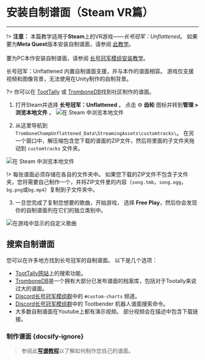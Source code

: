# 安装自制谱面（Steam VR篇）

---

!> **注意：** 本篇教学适用于**Steam**上的VR游戏——_长号冠军：Unflattened_。 如果要为**Meta Quest**版本安装自制谱面，请参阅 [此教学](installing-songs-steamvr)。<br><br>要为PC本作安装自制谱面，请参阅 [长号冠军模组安装教学](installing-r2modman)。

长号冠军：Unflattened 内置自制谱面支援，并与本作的谱面相容。 游戏仅支援视频和图像背景，无法使用在Unity制作的自制背景。

?> 你可以在 [TootTally](https://toottally.com/) 或 [TromboneDB](https://tc-mods.github.io/TromboneDB/)找到社区制作的谱面。

1. 打开Steam并选择 **长号冠军：Unflattened** 。 点击 ⚙️ **齿轮** 图标并转到**管理 > 浏览本地文件** 。
   ![在 Steam 中浏览本地文件](../docs/files/vr/unflattenedsteam.png)

2. 从这里导航到`TromboneChampUnflattened_Data\StreamingAssets\customtracks\`。 在另一个窗口中，解压缩包含您下载的谱面的ZIP文件，然后将里面的子文件夹拖动到 `customtracks` 文件夹。

![在 Steam 中浏览本地文件](../docs/files/vr/copychartsteam.png)

!> 每张谱面必须存储在各自的文件夹中。 如果您下载的ZIP文件不包含子文件夹，您将需要自己制作一个，并将ZIP文件里的内容（`song.tmb`，`song.ogg`，`bg.png`或`bg.mp4`）复制到子文件夹中。

3. 一旦您完成了复制您想要的歌曲，开始游戏， 选择 **Free Play**，然后你会发现你的自制谱面列在它们的独立类别中。

![在游戏中显示的自定义歌曲](../docs/files/vr/ingamesteam.png)

## 搜索自制谱面

您可以在许多地方找到长号冠军的自制谱面。 以下是几个选项：

- [TootTally网站](https://toottally.com/search/)上的搜索功能。
- [TromboneDB](https://tc-mods.github.io/TromboneDB/)是一个拥有大部分已发布谱面的档案库，包括对于Tootally来说过大的谱面。
- [Discord长号冠军模组群](https://discord.gg/KVzKRsbetJ)中的 `#custom-charts` 频道。
- [Discord长号冠军模组群](https://discord.gg/KVzKRsbetJ)中的 Tootbender 机器人谱面搜索命令。
- 大多数自制谱面在Youtube上都有演示视频。 部分视频会在描述中包含下载链接。

### 制作谱面 {docsify-ignore}

> 参阅此[**写谱教程**](creating-charts)以了解如何制作您自己的谱面。
